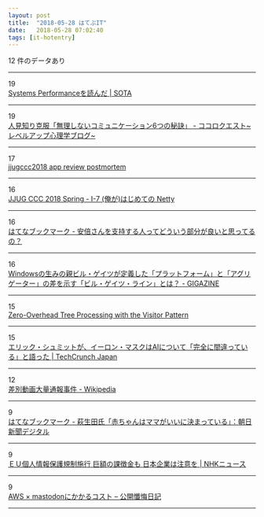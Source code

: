 ```yaml
---
layout: post
title:  "2018-05-28 はてぶIT"
date:   2018-05-28 07:02:40
tags: [it-hotentry]
---
```

12 件のデータあり

<hr><div class="row">
<div class="col-1"><span class="badge badge-pill badge-success h2">19</span></div>
<div class="col-11"><a href='https://deeeet.com/writing/2016/11/07/systems-performance/' target='_blank'>Systems Performanceを読んだ | SOTA</a></div>
</div>
<hr>
<div class="row">
<div class="col-1"><span class="badge badge-pill badge-success h2">19</span></div>
<div class="col-11"><a href='http://www.cocoro-quest.net/entry/shyness-communication-6' target='_blank'>人見知り克服「無理しないコミュニケーション6つの秘訣」 - ココロクエスト~レベルアップ心理学ブログ~</a></div>
</div>
<hr>
<div class="row">
<div class="col-1"><span class="badge badge-pill badge-success h2">17</span></div>
<div class="col-11"><a href='https://www.slideshare.net/tamrin69/jjugccc2018-app-review-postmortem' target='_blank'>jjugccc2018 app review postmortem</a></div>
</div>
<hr>
<div class="row">
<div class="col-1"><span class="badge badge-pill badge-success h2">16</span></div>
<div class="col-11"><a href='https://www.slideshare.net/mikeneck/jjug-ccc-2018-spring-i7-netty' target='_blank'>JJUG CCC 2018 Spring - I-7 (俺が)はじめての Netty</a></div>
</div>
<hr>
<div class="row">
<div class="col-1"><span class="badge badge-pill badge-success h2">16</span></div>
<div class="col-11"><a href='http://b.hatena.ne.jp/entry/s/anond.hatelabo.jp/20180527190259' target='_blank'>はてなブックマーク - 安倍さんを支持する人ってどういう部分が良いと思ってるの？</a></div>
</div>
<hr>
<div class="row">
<div class="col-1"><span class="badge badge-pill badge-success h2">16</span></div>
<div class="col-11"><a href='https://gigazine.net/news/20180527-bill-gates-line/' target='_blank'>Windowsの生みの親ビル・ゲイツが定義した「プラットフォーム」と「アグリゲーター」の差を示す「ビル・ゲイツ・ライン」とは？ - GIGAZINE</a></div>
</div>
<hr>
<div class="row">
<div class="col-1"><span class="badge badge-pill badge-success h2">15</span></div>
<div class="col-11"><a href='http://www.lihaoyi.com/post/ZeroOverheadTreeProcessingwiththeVisitorPattern.html?a=1' target='_blank'>Zero-Overhead Tree Processing with the Visitor Pattern</a></div>
</div>
<hr>
<div class="row">
<div class="col-1"><span class="badge badge-pill badge-success h2">15</span></div>
<div class="col-11"><a href='https://jp.techcrunch.com/2018/05/27/2018-05-25-eric-schmidt-musk-exactly-wrong/' target='_blank'>エリック・シュミットが、イーロン・マスクはAIについて「完全に間違っている」と語った | TechCrunch Japan</a></div>
</div>
<hr>
<div class="row">
<div class="col-1"><span class="badge badge-pill badge-success h2">12</span></div>
<div class="col-11"><a href='https://ja.wikipedia.org/wiki/%E5%B7%AE%E5%88%A5%E5%8B%95%E7%94%BB%E5%A4%A7%E9%87%8F%E9%80%9A%E5%A0%B1%E4%BA%8B%E4%BB%B6' target='_blank'>差別動画大量通報事件 - Wikipedia</a></div>
</div>
<hr>
<div class="row">
<div class="col-1"><span class="badge badge-pill badge-success h2">9</span></div>
<div class="col-11"><a href='http://b.hatena.ne.jp/entry/s/www.asahi.com/articles/ASL5W4F1ZL5WTNAB00D.html' target='_blank'>はてなブックマーク - 萩生田氏「赤ちゃんはママがいいに決まっている」：朝日新聞デジタル</a></div>
</div>
<hr>
<div class="row">
<div class="col-1"><span class="badge badge-pill badge-success h2">9</span></div>
<div class="col-11"><a href='https://www3.nhk.or.jp/news/html/20180527/k10011455031000.html' target='_blank'>ＥＵ個人情報保護規制施行 巨額の課徴金も 日本企業は注意を | NHKニュース</a></div>
</div>
<hr>
<div class="row">
<div class="col-1"><span class="badge badge-pill badge-success h2">9</span></div>
<div class="col-11"><a href='https://www.barasu.org/pc/13382.html' target='_blank'>AWS × mastodonにかかるコスト – 公開懺悔日記</a></div>
</div>
<hr>
